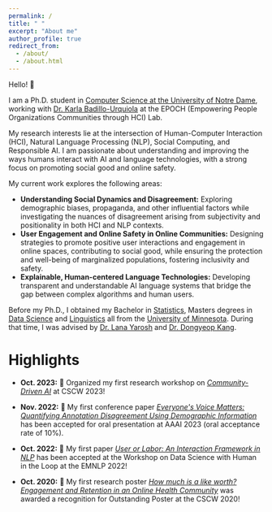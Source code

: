 ```yaml
---
permalink: /
title: " "
excerpt: "About me"
author_profile: true
redirect_from: 
  - /about/
  - /about.html
---
```



Hello! 👋<br/>

I am a Ph.D. student in [Computer Science at the University of Notre Dame](https://cse.nd.edu/), working with [Dr. Karla Badillo-Urquiola](https://kbadillou.weebly.com//) at the EPOCH (Empowering People Organizations Communities through HCI) Lab.<br/>

My research interests lie at the intersection of Human-Computer Interaction (HCI), Natural Language Processing (NLP), Social Computing, and Responsible AI. I am passionate about understanding and improving the ways humans interact with AI and language technologies, with a strong focus on promoting social good and online safety.

My current work explores the following areas: 
- **Understanding Social Dynamics and Disagreement:** Exploring demographic biases, propaganda, and other influential factors while investigating the nuances of disagreement arising from subjectivity and positionality in both HCI and NLP contexts.
- **User Engagement and Online Safety in Online Communities:** Designing strategies to promote positive user interactions and engagement in online spaces, contributing to social good, while ensuring the protection and well-being of marginalized populations, fostering inclusivity and safety.
- **Explainable, Human-centered Language Technologies:** Developing transparent and understandable AI language systems that bridge the gap between complex algorithms and human users.

Before my Ph.D., I obtained my Bachelor in [Statistics](https://cla.umn.edu/statistics), Masters degrees in [Data Science](https://cse.umn.edu/datascience) and [Linguistics](https://cla.umn.edu/linguistics) all from the [University of Minnesota](https://twin-cities.umn.edu/). During that time, I was advised by [Dr. Lana Yarosh](https://lanayarosh.com/) and [Dr. Dongyeop Kang](https://dykang.github.io/).  




Highlights
======

* **Oct. 2023:** 🌟 Organized my first research workshop on [*Community-Driven AI*](https://sites.google.com/nd.edu/community-ai-cscw-2023/home?authuser=0) at CSCW 2023!

* **Nov. 2022:** 🎉 My first conference paper [*Everyone's Voice Matters: Quantifying Annotation Disagreement Using Demographic Information*](https://arxiv.org/pdf/2301.05036v1.pdf) has been accepted for oral presentation at AAAI 2023 (oral acceptance rate of 10%). <br/>

* **Oct. 2022:** 🎉 My first paper [*User or Labor: An Interaction Framework in NLP*](https://arxiv.org/abs/2211.01553) has been accepted at the Workshop on Data Science with Human in the Loop at the EMNLP 2022!<br/>


* **Oct. 2020:** 🥇 My first research poster [*How much is a like worth? Engagement and Retention in an Online Health Community*](https://dl.acm.org/doi/abs/10.1145/3406865.3418320) was awarded a recognition for Outstanding Poster at the CSCW 2020!  <br/>

